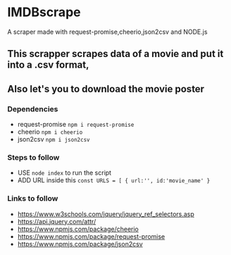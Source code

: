 # IMDBscrape
A scraper made with request-promise,cheerio,json2csv and NODE.js

## This scrapper scrapes data of a movie and put it into a .csv format,
## Also let's you to download the movie poster

### Dependencies
* request-promise `npm i request-promise`
* cheerio `npm i cheerio`
* json2csv `npm i json2csv`

### Steps to follow
* USE `node index` to run the script
* ADD URL inside this `const URLS = [
    {
url:'',
id:'movie_name'
}
`



### Links to follow
* https://www.w3schools.com/jquery/jquery_ref_selectors.asp
* https://api.jquery.com/attr/
* https://www.npmjs.com/package/cheerio
* https://www.npmjs.com/package/request-promise
* https://www.npmjs.com/package/json2csv
